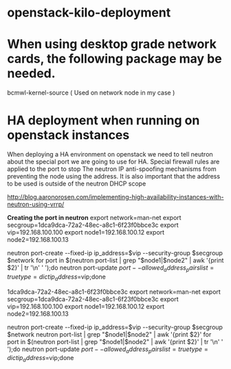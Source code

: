 # openstack-kilo-deployment

# When using desktop grade network cards, the following package may be needed.

bcmwl-kernel-source ( Used on network node in my case )

# HA deployment when running on openstack instances

When deploying a HA environment on openstack we need to tell neutron about the special
port we are going to use for HA. Special firewall rules are applied to the port to stop
The neutron IP anti-spoofing mechanisms from preventing the node using the address.
It is also important that the address to be used is outside of the neutron DHCP scope

http://blog.aaronorosen.com/implementing-high-availability-instances-with-neutron-using-vrrp/

<b>Creating the port in neutron</b>
export network=man-net
export secgroup=1dca9dca-72a2-48ec-a8c1-6f23f0bbce3c
export vip=192.168.100.100
export node1=192.168.100.12
export node2=192.168.100.13

neutron port-create --fixed-ip ip_address=$vip --security-group $secgroup $network
for port in $(neutron port-list | grep "$node1\|$node2" | awk '{print $2}' | tr '\n' ' ');do neutron port-update $port --allowed_address_pairs list=true type=dict ip_address=$vip;done


1dca9dca-72a2-48ec-a8c1-6f23f0bbce3c
export network=man-net
export secgroup=1dca9dca-72a2-48ec-a8c1-6f23f0bbce3c
export vip=192.168.100.100
export node1=192.168.100.12
export node2=192.168.100.13

neutron port-create --fixed-ip ip_address=$vip --security-group $secgroup $network
neutron port-list | grep "$node1\|$node2" | awk '{print $2}'
for port in $(neutron port-list | grep "$node1\|$node2" | awk '{print $2}' | tr '\n' ' ');do neutron port-update $port --allowed_address_pairs list=true type=dict ip_address=$vip;done
